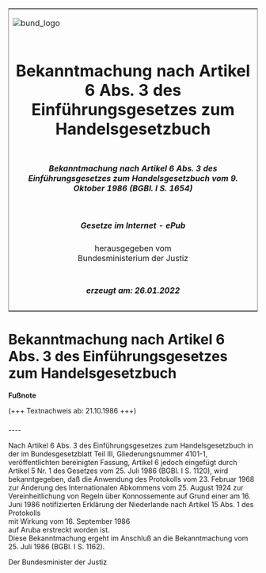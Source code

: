 <span id="DECKBLATT.html"></span>

<table border="0" frame="border" width="100%">

<tr valign="top">

<td align="left">

![bund\_logo](BfJ_2021_Web_de_de.gif)

</td>

<td align="right">

 

</td>

</tr>

<tr align="center" valign="middle">

<td colspan="2">

# Bekanntmachung nach Artikel 6 Abs. 3 des Einführungsgesetzes zum Handelsgesetzbuch

</td>

</tr>

<tr align="center" valign="middle">

<td colspan="2">

##### Bekanntmachung nach Artikel 6 Abs. 3 des Einführungsgesetzes zum Handelsgesetzbuch vom 9. Oktober 1986 (BGBl. I S. 1654)

</td>

</tr>

<tr align="center" valign="middle">

<td colspan="2">

  
  

##### Gesetze im Internet - ePub  
  
herausgegeben vom  
Bundesministerium der Justiz

</td>

</tr>

<tr align="center" valign="bottom">

<td colspan="2">

  
  

##### erzeugt am: 26.01.2022

</td>

</tr>

</table>

<span id="BJNR016540986.html"></span>

# Bekanntmachung nach Artikel 6 Abs. 3 des Einführungsgesetzes zum Handelsgesetzbuch

<div>

  
**Fußnote**

<div class="jnhtml">

<div>

<div class="jurAbsatz">

(+++ Textnachweis ab: 21.10.1986 +++)

</div>

</div>

</div>

</div>

<span id="BJNR016540986BJNE000100308.html"></span>

###   
\----

<div>

<div class="jnhtml">

<div>

<div class="jurAbsatz">

Nach Artikel 6 Abs. 3 des Einführungsgesetzes zum Handelsgesetzbuch in
der im Bundesgesetzblatt Teil III, Gliederungsnummer 4101-1,
veröffentlichten bereinigten Fassung, Artikel 6 jedoch eingefügt durch
Artikel 5 Nr. 1 des Gesetzes vom 25. Juli 1986 (BGBl. I S. 1120), wird
bekanntgegeben, daß die Anwendung des Protokolls vom 23. Februar 1968
zur Änderung des Internationalen Abkommens vom 25. August 1924 zur
Vereinheitlichung von Regeln über Konnossemente auf Grund einer am 16.
Juni 1986 notifizierten Erklärung der
<span class="SP">Niederlande</span> nach Artikel 15 Abs. 1 des
Protokolls  
mit Wirkung vom 16. September 1986  
auf Aruba erstreckt worden ist.  
Diese Bekanntmachung ergeht im Anschluß an die Bekanntmachung vom 25.
Juli 1986 (BGBl. I S. 1162).  
  
<span class="SP">Der Bundesminister der Justiz</span>

</div>

</div>

</div>

</div>
